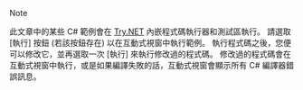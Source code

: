 
> [!NOTE]
> 此文章中的某些 C# 範例會在 [Try.NET](https://try.dot.net) 內嵌程式碼執行器和測試區執行。 請選取 [執行] 按鈕 (若該按鈕存在) 以在互動式視窗中執行範例。 執行程式碼之後，您便可以修改它，並再選取一次 [執行] 來執行修改過的程式碼。 修改過的程式碼會在互動式視窗中執行，或是如果編譯失敗的話，互動式視窗會顯示所有 C# 編譯器錯誤訊息。  